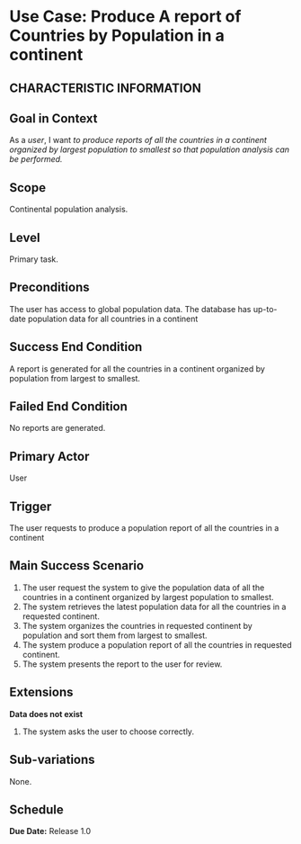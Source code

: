 # Use Case: Produce A report of Countries by Population in a continent

## CHARACTERISTIC INFORMATION

## Goal in Context
As a *user*, I want *to produce reports of all the countries in a continent organized by largest population to smallest* *so that population analysis  can be performed.* 

## Scope
Continental population analysis.

## Level
Primary task.

## Preconditions
The user has access to global population data.
The database has up-to-date population data for all countries in a continent

## Success End Condition
A report is generated for all the countries in a continent organized by population from largest to smallest.

## Failed End Condition
No reports are generated.

## Primary Actor
User

## Trigger
The user requests to produce a population report of all the countries in a continent 

## Main Success Scenario
1. The user request the system to give the population data of all the countries in a continent organized by largest population to smallest.
2. The system retrieves the latest population data for all the countries in a requested continent. 
3. The system organizes the countries in requested continent by population and sort them from largest to smallest.
4. The system produce a population report of all the countries in requested continent. 
5. The system presents the report to the user for review.

## Extensions

**Data does not exist**
1. The system asks the user to choose correctly.

## Sub-variations
None.

## Schedule
**Due Date:** Release 1.0
